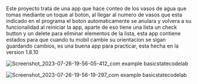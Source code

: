 Este proyecto trata de una app que hace conteo de los vasos de agua que tomas mediante un toque al boton, al llegar al numero de vasos
que esta indicado en el programa el boton automaticamente se anulara y volvera a su funcionalidad al reiniciar la app, aparte de eso
tiene una lista un check button y un delete para eliminar elementos de la lista, esta app contiene estados para que cuando tu mobil cambie
su orientacion se sigan guardando cambios, es una buena app para practicar, esta hecha en la version 1.8.10

![Screenshot_2023-07-26-19-56-05-412_com example basicstatecodelab](https://github.com/Sebas333231/BasicStateCodelab/assets/110652225/c38e7bb5-13d3-432a-aa62-1d5778865f9b)

![Screenshot_2023-07-26-19-56-19-297_com example basicstatecodelab](https://github.com/Sebas333231/BasicStateCodelab/assets/110652225/7c9e3423-805d-45aa-8c95-ebc66f821157)
